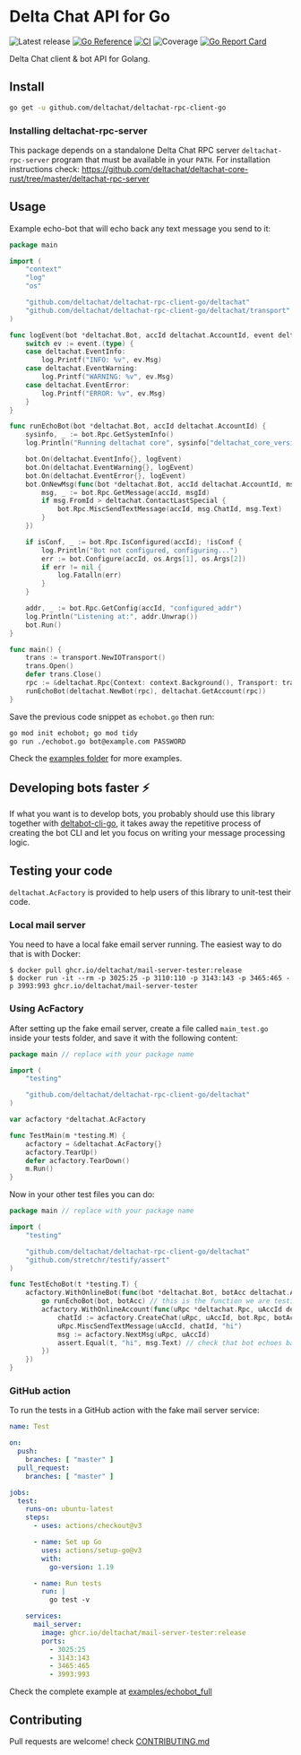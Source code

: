 # Delta Chat API for Go

![Latest release](https://img.shields.io/github/v/tag/deltachat/deltachat-rpc-client-go?label=release)
[![Go Reference](https://pkg.go.dev/badge/github.com/deltachat/deltachat-rpc-client-go.svg)](https://pkg.go.dev/github.com/deltachat/deltachat-rpc-client-go)
[![CI](https://github.com/deltachat/deltachat-rpc-client-go/actions/workflows/ci.yml/badge.svg)](https://github.com/deltachat/deltachat-rpc-client-go/actions/workflows/ci.yml)
![Coverage](https://img.shields.io/badge/Coverage-63.6%25-yellow)
[![Go Report Card](https://goreportcard.com/badge/github.com/deltachat/deltachat-rpc-client-go)](https://goreportcard.com/report/github.com/deltachat/deltachat-rpc-client-go)

Delta Chat client & bot API for Golang.

## Install

```sh
go get -u github.com/deltachat/deltachat-rpc-client-go
```

### Installing deltachat-rpc-server

This package depends on a standalone Delta Chat RPC server `deltachat-rpc-server` program that must be
available in your `PATH`. For installation instructions check:
https://github.com/deltachat/deltachat-core-rust/tree/master/deltachat-rpc-server

## Usage

Example echo-bot that will echo back any text message you send to it:

<!-- MARKDOWN-AUTO-DOCS:START (CODE:src=./examples/echobot_full/echobot.go) -->
<!-- The below code snippet is automatically added from ./examples/echobot_full/echobot.go -->
```go
package main

import (
	"context"
	"log"
	"os"

	"github.com/deltachat/deltachat-rpc-client-go/deltachat"
	"github.com/deltachat/deltachat-rpc-client-go/deltachat/transport"
)

func logEvent(bot *deltachat.Bot, accId deltachat.AccountId, event deltachat.Event) {
	switch ev := event.(type) {
	case deltachat.EventInfo:
		log.Printf("INFO: %v", ev.Msg)
	case deltachat.EventWarning:
		log.Printf("WARNING: %v", ev.Msg)
	case deltachat.EventError:
		log.Printf("ERROR: %v", ev.Msg)
	}
}

func runEchoBot(bot *deltachat.Bot, accId deltachat.AccountId) {
	sysinfo, _ := bot.Rpc.GetSystemInfo()
	log.Println("Running deltachat core", sysinfo["deltachat_core_version"])

	bot.On(deltachat.EventInfo{}, logEvent)
	bot.On(deltachat.EventWarning{}, logEvent)
	bot.On(deltachat.EventError{}, logEvent)
	bot.OnNewMsg(func(bot *deltachat.Bot, accId deltachat.AccountId, msgId deltachat.MsgId) {
		msg, _ := bot.Rpc.GetMessage(accId, msgId)
		if msg.FromId > deltachat.ContactLastSpecial {
			bot.Rpc.MiscSendTextMessage(accId, msg.ChatId, msg.Text)
		}
	})

	if isConf, _ := bot.Rpc.IsConfigured(accId); !isConf {
		log.Println("Bot not configured, configuring...")
		err := bot.Configure(accId, os.Args[1], os.Args[2])
		if err != nil {
			log.Fatalln(err)
		}
	}

	addr, _ := bot.Rpc.GetConfig(accId, "configured_addr")
	log.Println("Listening at:", addr.Unwrap())
	bot.Run()
}

func main() {
	trans := transport.NewIOTransport()
	trans.Open()
	defer trans.Close()
	rpc := &deltachat.Rpc{Context: context.Background(), Transport: trans}
	runEchoBot(deltachat.NewBot(rpc), deltachat.GetAccount(rpc))
}
```
<!-- MARKDOWN-AUTO-DOCS:END -->

Save the previous code snippet as `echobot.go` then run:

```sh
go mod init echobot; go mod tidy
go run ./echobot.go bot@example.com PASSWORD
```

Check the [examples folder](./examples)
for more examples.

## Developing bots faster ⚡

If what you want is to develop bots, you probably should use this library together with
[deltabot-cli-go](https://github.com/deltachat-bot/deltabot-cli-go/), it takes away the
repetitive process of creating the bot CLI and let you focus on writing your message processing logic.

## Testing your code

`deltachat.AcFactory` is provided to help users of this library to unit-test their code.

### Local mail server

You need to have a local fake email server running. The easiest way to do that is with Docker:

```
$ docker pull ghcr.io/deltachat/mail-server-tester:release
$ docker run -it --rm -p 3025:25 -p 3110:110 -p 3143:143 -p 3465:465 -p 3993:993 ghcr.io/deltachat/mail-server-tester
```

### Using AcFactory

After setting up the fake email server, create a file called `main_test.go` inside your tests folder,
and save it with the following content:

<!-- MARKDOWN-AUTO-DOCS:START (CODE:src=./examples/echobot_full/main_test.go) -->
<!-- The below code snippet is automatically added from ./examples/echobot_full/main_test.go -->
```go
package main // replace with your package name

import (
	"testing"

	"github.com/deltachat/deltachat-rpc-client-go/deltachat"
)

var acfactory *deltachat.AcFactory

func TestMain(m *testing.M) {
	acfactory = &deltachat.AcFactory{}
	acfactory.TearUp()
	defer acfactory.TearDown()
	m.Run()
}
```
<!-- MARKDOWN-AUTO-DOCS:END -->

Now in your other test files you can do:

<!-- MARKDOWN-AUTO-DOCS:START (CODE:src=./examples/echobot_full/echobot_test.go) -->
<!-- The below code snippet is automatically added from ./examples/echobot_full/echobot_test.go -->
```go
package main // replace with your package name

import (
	"testing"

	"github.com/deltachat/deltachat-rpc-client-go/deltachat"
	"github.com/stretchr/testify/assert"
)

func TestEchoBot(t *testing.T) {
	acfactory.WithOnlineBot(func(bot *deltachat.Bot, botAcc deltachat.AccountId) {
		go runEchoBot(bot, botAcc) // this is the function we are testing
		acfactory.WithOnlineAccount(func(uRpc *deltachat.Rpc, uAccId deltachat.AccountId) {
			chatId := acfactory.CreateChat(uRpc, uAccId, bot.Rpc, botAcc)
			uRpc.MiscSendTextMessage(uAccId, chatId, "hi")
			msg := acfactory.NextMsg(uRpc, uAccId)
			assert.Equal(t, "hi", msg.Text) // check that bot echoes back the "hi" message from user
		})
	})
}
```
<!-- MARKDOWN-AUTO-DOCS:END -->

### GitHub action

To run the tests in a GitHub action with the fake mail server service:

<!-- MARKDOWN-AUTO-DOCS:START (CODE:src=./examples/echobot_full/.github/workflows/ci.yml) -->
<!-- The below code snippet is automatically added from ./examples/echobot_full/.github/workflows/ci.yml -->
```yml
name: Test

on:
  push:
    branches: [ "master" ]
  pull_request:
    branches: [ "master" ]

jobs:
  test:
    runs-on: ubuntu-latest
    steps:
      - uses: actions/checkout@v3

      - name: Set up Go
        uses: actions/setup-go@v3
        with:
          go-version: 1.19

      - name: Run tests
        run: |
          go test -v

    services:
      mail_server:
        image: ghcr.io/deltachat/mail-server-tester:release
        ports:
          - 3025:25
          - 3143:143
          - 3465:465
          - 3993:993
```
<!-- MARKDOWN-AUTO-DOCS:END -->

Check the complete example at [examples/echobot_full](./examples/echobot_full)

## Contributing

Pull requests are welcome! check [CONTRIBUTING.md](./CONTRIBUTING.md)
